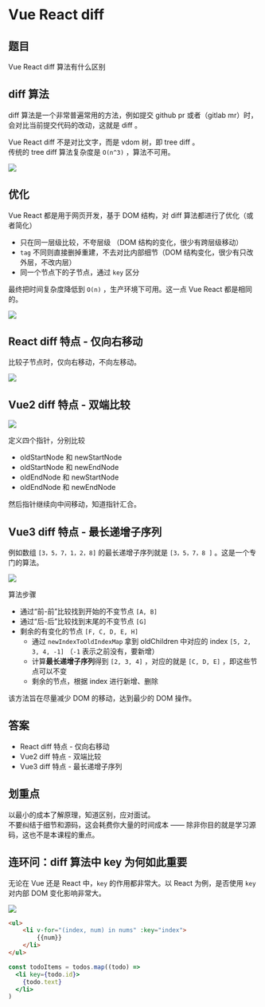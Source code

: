 # Vue React diff

## 题目

Vue React diff 算法有什么区别

## diff 算法

diff 算法是一个非常普遍常用的方法，例如提交 github pr 或者（gitlab mr）时，会对比当前提交代码的改动，这就是 diff 。

Vue React diff 不是对比文字，而是 vdom 树，即 tree diff 。<br>
传统的 tree diff 算法复杂度是 `O(n^3)` ，算法不可用。

![](https://www.oss.tuwei.site/blogsImgs/images/tree-diff.png)

## 优化

Vue React 都是用于网页开发，基于 DOM 结构，对 diff 算法都进行了优化（或者简化）
- 只在同一层级比较，不夸层级 （DOM 结构的变化，很少有跨层级移动）
- `tag` 不同则直接删掉重建，不去对比内部细节（DOM 结构变化，很少有只改外层，不改内层）
- 同一个节点下的子节点，通过 `key` 区分

最终把时间复杂度降低到 `O(n)` ，生产环境下可用。这一点 Vue React 都是相同的。

![](https://www.oss.tuwei.site/blogsImgs/images/tree-diff-1.png)

## React diff 特点 - 仅向右移动

比较子节点时，仅向右移动，不向左移动。

![](https://www.oss.tuwei.site/blogsImgs/images/react-diff.png)

## Vue2 diff 特点 - 双端比较

![](https://www.oss.tuwei.site/blogsImgs/images/vue2-diff.png)

定义四个指针，分别比较
- oldStartNode 和 newStartNode
- oldStartNode 和 newEndNode
- oldEndNode 和 newStartNode
- oldEndNode 和 newEndNode

然后指针继续向中间移动，知道指针汇合。

## Vue3 diff 特点 - 最长递增子序列

例如数组 `[3，5，7，1，2，8]` 的最长递增子序列就是 `[3，5，7，8 ]` 。这是一个专门的算法。

![](https://www.oss.tuwei.site/blogsImgs/images/vue3-diff.png)

算法步骤
- 通过“前-前”比较找到开始的不变节点 `[A, B]`
- 通过“后-后”比较找到末尾的不变节点 `[G]`
- 剩余的有变化的节点 `[F, C, D, E, H]`
    - 通过 `newIndexToOldIndexMap` 拿到 oldChildren 中对应的 index `[5, 2, 3, 4, -1]` （`-1` 表示之前没有，要新增）
    - 计算**最长递增子序列**得到 `[2, 3, 4]` ，对应的就是 `[C, D, E]` ，即这些节点可以不变
    - 剩余的节点，根据 index 进行新增、删除

该方法旨在尽量减少 DOM 的移动，达到最少的 DOM 操作。

## 答案

- React diff 特点 - 仅向右移动
- Vue2 diff 特点 - 双端比较
- Vue3 diff 特点 - 最长递增子序列

## 划重点

以最小的成本了解原理，知道区别，应对面试。<br>
不要纠结于细节和源码，这会耗费你大量的时间成本 —— 除非你目的就是学习源码，这也不是本课程的重点。

## 连环问：diff 算法中 key 为何如此重要

无论在 Vue 还是 React 中，`key` 的作用都非常大。以 React 为例，是否使用 `key` 对内部 DOM 变化影响非常大。

![](https://www.oss.tuwei.site/blogsImgs/images/key.png)

```html
<ul>
    <li v-for="(index, num) in nums" :key="index">
        {{num}}
    </li>
</ul>
```

```jsx
const todoItems = todos.map((todo) =>
  <li key={todo.id}>
    {todo.text}
  </li>
)
```
